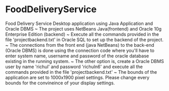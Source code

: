 # FoodDeliveryService
Food Delivery Service Desktop application using Java Application and Oracle DBMS
~ The project uses NetBeans Java(frontend) and Oracle 10g Enterprise Edition (backend)
~ Execute all the commands provided in the file 'projectbackend.txt' in Oracle SQL to set up the backend of the project.
~ The connections from the front end (java NetBeans) to the back-end (Oracle DBMS) is done using the connection code where
  you'll have to enter system name, username and password of the oracle database existing in the running system. 
~ The other option is, create a Oracle DBMS user by name 'richul' and password 'richuln6' and execute all the commands provided
  in the file 'projectbackend.txt' 
~ The bounds of the application are set to 1000x1900 pixel settings. Please change every bounds for the convineince of your display settings. 

